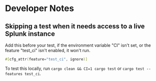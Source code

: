 # Developer Notes

## Skipping a test when it needs access to a live Splunk instance

Add this before your test, if the environment variable "CI" isn't set, or the feature "test_ci" isn't enabled, it won't run.

```rust
#[cfg_attr(feature="test_ci", ignore)]
```

To test this locally, run `cargo clean && CI=1 cargo test` or `cargo test --features test_ci`.
